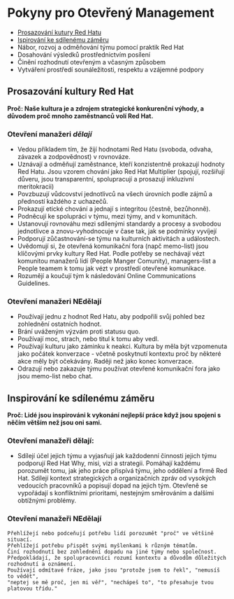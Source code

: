 # Pokyny pro Otevřený Management

- [Prosazování kutury Red Hatu](#prosazování-kultury-red-hat)
- [Ispirování ke sdílenému záměru](#inspirování-ke-sdílenému-záměrus)
- Nábor, rozvoj a odměňování týmu pomocí praktik Red Hat
- Dosahování výsledků prostřednictvím posílení
- Činění rozhodnutí otevřeným a včasným způsobem
- Vytváření prostředí sounáležitosti, respektu a vzájemné podpory


## Prosazování kultury Red Hat

**Proč: Naše kultura je a zdrojem strategické konkurenční výhody, a důvodem proč mnoho zaměstnanců volí Red Hat.**

### Otevření manažeri *dělají*

- Vedou příkladem tím, že žijí hodnotami Red Hatu (svoboda, odvaha, závazek a zodpovědnost) v rovnováze.
- Uznávají a odměňují zaměstnance, kteří konzistentně prokazují hodnoty Red Hatu. Jsou vzorem chování jako Red Hat Multiplier (spojují, rozšiřují důveru, jsou transparentní, spolupracují a prosazují inkluzivní meritokracii)
- Povzbuzují vůdcovství jednotlivců na všech úrovních podle zájmů a předností každého z uchazečů.
- Prokazují etické chování a jednají s integritou (čestně, bezůhonně).
- Podněcují ke spolupráci v týmu, mezi týmy, and v komunitách.
- Ustanovují rovnováhu mezi sdílenými standardy a procesy a svobodou jednotlivce a znovu-vyhodnocuje v čase tak, jak se podmínky vyvíjejí
- Podporují zůčastnování-se týmu na kulturních aktivitách a událostech.
- Uvědomují si, že otevřená komunikační fora (napč memo-list) jsou klíčovými prvky kultury Red Hat. Podle potřeby se nechávají vézt komunitou manažerů lidí (People Manger Comunity), managers-list a People teamem k tomu jak vézt v prostředí otevřené komunikace.
- Rozumějí a koučují tým k následování Online Communications Guidelines.


### Otevření manažeri NEdělají

 - Používají jednu z hodnot Red Hatu, aby podpořili svůj pohled bez zohlednění ostatních hodnot.
 - Brání uváženým výzvám proti statusu quo.
 - Používají moc, strach, nebo titul k tomu aby vedl.
 - Používají kulturu jako záminku k neakci. Kultura by měla být vzpomenuta jako počátek
   konverzace - včetně poskytnutí kontextu proč by některé akce měly být očekávány. 
   Raději než jako konec konverzace.
 - Odrazují nebo zakazuje týmu používat otevřené komunikační fora jako jsou memo-list nebo chat.


## Inspirování ke sdílenému záměru

**Proč: Lidé jsou inspirováni k vykonání nejlepší práce když jsou spojeni s něčím větším než jsou oni sami.**

### Otevření manažeři dělají:

  - Sdílejí účel jejich týmu a vyjasňují jak každodenní činnosti jejich týmu podporují Red Hat Why, misi, vizi a strategii.
    Pomáhají každému porozumět tomu, jak jeho práce přispívá týmu, jeho oddělení a firmě Red Hat.
    Sdílejí kontext strategických a organizačních zpráv od vysokých vedoucích pracovníků a popisují dopad na jejich tým.
    Otevřeně se vypořádají s konfliktními prioritami, nestejným směrováním a dalšími obtížnými problémy.

### Otevření manažeři NEdělají

    Přehlížejí nebo podceňují potřebu lidí porozumět "proč" ve většině situací.
    Přehlížejí potřebu přispět svými myšlenkami k různým tématům.
    Činí rozhodnutí bez zohlednění dopadu na jiné týmy nebo společnost.
    Předpokládají, že spolupracovníci rozumí kontextu a důvodům důležitých rozhodnutí a oznámení.
    Používají odmítavé fráze, jako jsou "protože jsem to řekl", "nemusíš to vědět",
    "neptej se mě proč, jen mi věř", "nechápeš to", "to přesahuje tvou platovou třídu."
